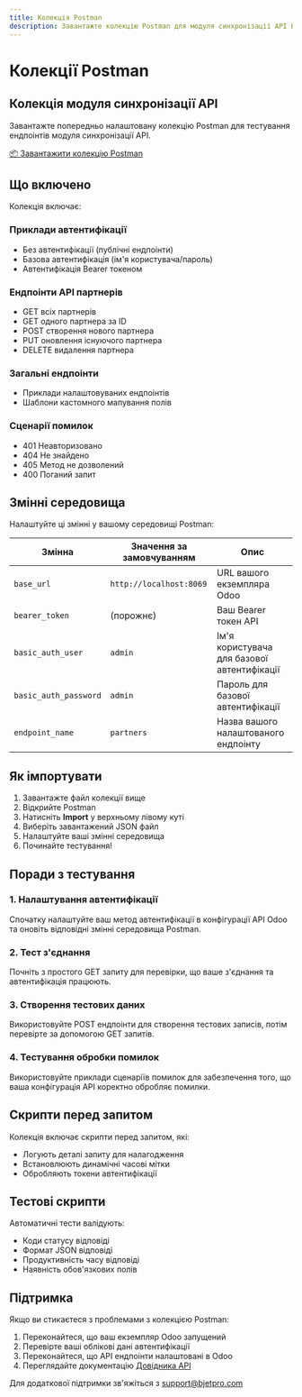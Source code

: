```yaml
---
title: Колекція Postman
description: Завантажте колекцію Postman для модуля синхронізації API BJET
---
```


# Колекції Postman

## Колекція модуля синхронізації API

Завантажте попередньо налаштовану колекцію Postman для тестування ендпоінтів модуля синхронізації API.

<a href="/bjet-documentation/postman/bjet-api-sync-collection.json" download className="postman-button">
  📦 Завантажити колекцію Postman
</a>

## Що включено

Колекція включає:

### Приклади автентифікації
- Без автентифікації (публічні ендпоінти)
- Базова автентифікація (ім'я користувача/пароль)
- Автентифікація Bearer токеном

### Ендпоінти API партнерів
- GET всіх партнерів
- GET одного партнера за ID
- POST створення нового партнера
- PUT оновлення існуючого партнера
- DELETE видалення партнера

### Загальні ендпоінти
- Приклади налаштовуваних ендпоінтів
- Шаблони кастомного мапування полів

### Сценарії помилок
- 401 Неавторизовано
- 404 Не знайдено
- 405 Метод не дозволений
- 400 Поганий запит

## Змінні середовища

Налаштуйте ці змінні у вашому середовищі Postman:

| Змінна | Значення за замовчуванням | Опис |
|--------|---------------------------|------|
| `base_url` | `http://localhost:8069` | URL вашого екземпляра Odoo |
| `bearer_token` | (порожнє) | Ваш Bearer токен API |
| `basic_auth_user` | `admin` | Ім'я користувача для базової автентифікації |
| `basic_auth_password` | `admin` | Пароль для базової автентифікації |
| `endpoint_name` | `partners` | Назва вашого налаштованого ендпоінту |

## Як імпортувати

1. Завантажте файл колекції вище
2. Відкрийте Postman
3. Натисніть **Import** у верхньому лівому куті
4. Виберіть завантажений JSON файл
5. Налаштуйте ваші змінні середовища
6. Починайте тестування!

## Поради з тестування

### 1. Налаштування автентифікації
Спочатку налаштуйте ваш метод автентифікації в конфігурації API Odoo та оновіть відповідні змінні середовища Postman.

### 2. Тест з'єднання
Почніть з простого GET запиту для перевірки, що ваше з'єднання та автентифікація працюють.

### 3. Створення тестових даних
Використовуйте POST ендпоінти для створення тестових записів, потім перевірте за допомогою GET запитів.

### 4. Тестування обробки помилок
Використовуйте приклади сценаріїв помилок для забезпечення того, що ваша конфігурація API коректно обробляє помилки.

## Скрипти перед запитом

Колекція включає скрипти перед запитом, які:
- Логують деталі запиту для налагодження
- Встановлюють динамічні часові мітки
- Обробляють токени автентифікації

## Тестові скрипти

Автоматичні тести валідують:
- Коди статусу відповіді
- Формат JSON відповіді
- Продуктивність часу відповіді
- Наявність обов'язкових полів

## Підтримка

Якщо ви стикаєтеся з проблемами з колекцією Postman:

1. Переконайтеся, що ваш екземпляр Odoo запущений
2. Перевірте ваші облікові дані автентифікації
3. Переконайтеся, що API ендпоінти налаштовані в Odoo
4. Переглядайте документацію [Довідника API](/docs/modules/api-sync/api-reference)

Для додаткової підтримки зв'яжіться з [support@bjetpro.com](mailto:support@bjetpro.com)